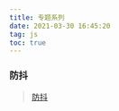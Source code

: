 ```yaml
---
title: 专题系列
date: 2021-03-30 16:45:20
tag: js
toc: true
---
```


### 防抖
>[防抖](/All/js/special/debounce "防抖")